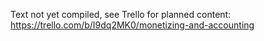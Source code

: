 Text not yet compiled, see Trello for planned content: https://trello.com/b/I9dq2MK0/monetizing-and-accounting
